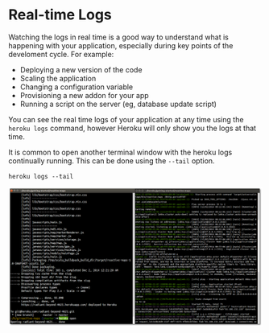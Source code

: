 # Real-time Logs 

  Watching the logs in real time is a good way to understand what is happening with your application, especially during key points of the develoment cycle.  For example:
  
  * Deploying a new version of the code
  * Scaling the application 
  * Changing a configuration variable
  * Provisioning a new addon for your app
  * Running a script on the server (eg, database update script)
  
  You can see the real time logs of your application at any time using the `heroku logs` command, however Heroku will only show you the logs at that time.
  
  It is common to open another terminal window with the heroku logs continually running.  This can be done using the `--tail` option.

```  
heroku logs --tail
```

[![Heroku logs in real time with --tail](../images/heroku-logs-deploy-and-tail.png)](../images/heroku-logs-deploy-and-tail.png)
